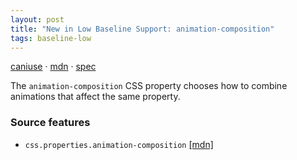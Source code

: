 ```yaml
---
layout: post
title: "New in Low Baseline Support: animation-composition"
tags: baseline-low
---
```


[caniuse](https://caniuse.com/?search=animation-composition) · [mdn](https://developer.mozilla.org/en-US/search?q=animation-composition) · [spec](https://drafts.csswg.org/css-animations-2/#animation-composition)

The `animation-composition` CSS property chooses how to combine animations that affect the same property.

### Source features

- ``css.properties.animation-composition`` [[mdn]](https://developer.mozilla.org/en-US/search?q=css.properties.animation-composition)
